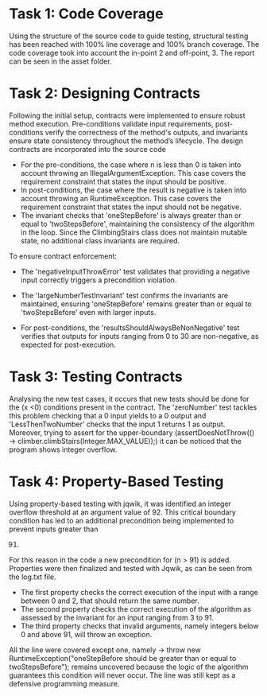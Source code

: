 # Task 1: Code Coverage

Using the structure of the source code to guide testing, structural testing has been reached with 100% line coverage and
100% branch coverage. The code coverage took into account the in-point 2 and off-point, 3. The report can be seen in the
asset folder.

# Task 2: Designing Contracts

Following the initial setup, contracts were implemented to ensure robust method execution. Pre-conditions validate input
requirements, post-conditions verify the correctness of the method's outputs, and invariants ensure state consistency
throughout the method’s lifecycle.
The design contracts are incorporated into the source code

- For the pre-conditions, the case where n is less than 0 is taken into account throwing an IllegalArgumentException.
  This case covers the requirement constraint that states the input should be positive.
- In post-conditions, the case where the result is negative is taken into account throwing an RuntimeException. This
  case covers the requirement constraint that states the input should not be negative.
- The invariant checks that 'oneStepBefore' is always greater than or equal to 'twoStepsBefore', maintaining the
  consistency of the algorithm in the loop. Since the ClimbingStairs class does not maintain mutable state, no
  additional class invariants are required.

To ensure contract enforcement:

- The 'negativeInputThrowError' test validates that providing a negative input correctly triggers a precondition
  violation.
- The 'largeNumberTestInvariant' test confirms the invariants are maintained, ensuring 'oneStepBefore' remains greater
  than or equal to 'twoStepsBefore' even with larger inputs.

- For post-conditions, the 'resultsShouldAlwaysBeNonNegative' test verifies that outputs for inputs ranging from 0 to 30
  are non-negative, as expected for post-execution.

# Task 3: Testing Contracts

Analysing the new test cases, it occurs that new tests should be done for the (x <0) conditions present in the contract.
The 'zeroNumber' test tackles this problem checking that a 0 input yields to a 0 output and 'LessThenTwoNumber' checks
that the input 1 returns 1 as
output.
Moreover, trying to assert for the upper-boundary (assertDoesNotThrow(() -> climber.climbStairs(Integer.MAX_VALUE));) it
can be noticed that the program shows integer overflow.

# Task 4: Property-Based Testing

Using property-based testing with jqwik, it was identified an integer overflow threshold at an argument value of 92.
This critical boundary condition has led to an additional precondition being implemented to prevent inputs greater than

91.

For this reason in the code a new precondition for (n > 91) is added.
Properties were then finalized and tested with Jqwik, as can be seen from the log.txt file.

- The first property checks the correct execution of the input with a range between 0 and 2, that should return the same
  number.
- The second property checks the correct execution of the algorithm as assessed by the invariant for an input ranging
  from
  3 to 91.
- The third property checks that invalid arguments, namely integers below 0 and above 91, will throw an exception.

All the line were covered except one, namely ->  throw new RuntimeException("oneStepBefore should be greater than or
equal to twoStepsBefore"); remains uncovered because the logic of the algorithm guarantees this condition will never
occur. The line was still kept as a defensive programming measure.